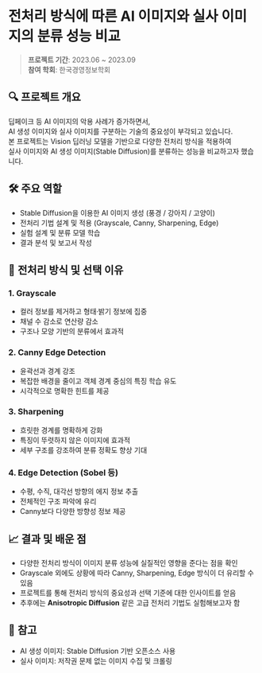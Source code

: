# 전처리 방식에 따른 AI 이미지와 실사 이미지의 분류 성능 비교

> **프로젝트 기간**: 2023.06 ~ 2023.09  
> **참여 학회**: 한국경영정보학회


## 🔍 프로젝트 개요

딥페이크 등 AI 이미지의 악용 사례가 증가하면서,  
AI 생성 이미지와 실사 이미지를 구분하는 기술의 중요성이 부각되고 있습니다.  
본 프로젝트는 Vision 딥러닝 모델을 기반으로 다양한 전처리 방식을 적용하여  
실사 이미지와 AI 생성 이미지(Stable Diffusion)를 분류하는 성능을 비교하고자 했습니다.


## 🛠 주요 역할

- Stable Diffusion을 이용한 AI 이미지 생성 (풍경 / 강아지 / 고양이)
- 전처리 기법 설계 및 적용 (Grayscale, Canny, Sharpening, Edge)
- 실험 설계 및 분류 모델 학습
- 결과 분석 및 보고서 작성


## 🧪 전처리 방식 및 선택 이유

### 1. Grayscale
- 컬러 정보를 제거하고 형태·밝기 정보에 집중
- 채널 수 감소로 연산량 감소
- 구조나 모양 기반의 분류에서 효과적

### 2. Canny Edge Detection
- 윤곽선과 경계 강조
- 복잡한 배경을 줄이고 객체 경계 중심의 특징 학습 유도
- 시각적으로 명확한 힌트를 제공

### 3. Sharpening
- 흐릿한 경계를 명확하게 강화
- 특징이 뚜렷하지 않은 이미지에 효과적
- 세부 구조를 강조하여 분류 정확도 향상 기대

### 4. Edge Detection (Sobel 등)
- 수평, 수직, 대각선 방향의 에지 정보 추출
- 전체적인 구조 파악에 유리
- Canny보다 다양한 방향성 정보 제공


## 📈 결과 및 배운 점

- 다양한 전처리 방식이 이미지 분류 성능에 실질적인 영향을 준다는 점을 확인
- Grayscale 외에도 상황에 따라 Canny, Sharpening, Edge 방식이 더 유리할 수 있음
- 프로젝트를 통해 전처리 방식의 중요성과 선택 기준에 대한 인사이트를 얻음
- 추후에는 **Anisotropic Diffusion** 같은 고급 전처리 기법도 실험해보고자 함


## 📄 참고

- AI 생성 이미지: Stable Diffusion 기반 오픈소스 사용
- 실사 이미지: 저작권 문제 없는 이미지 수집 및 크롤링

